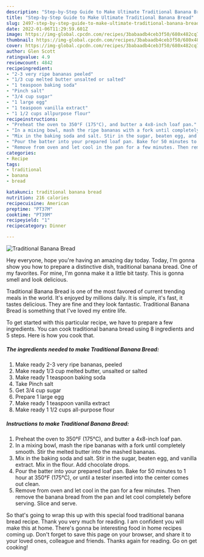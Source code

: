 ```yaml
---
description: "Step-by-Step Guide to Make Ultimate Traditional Banana Bread"
title: "Step-by-Step Guide to Make Ultimate Traditional Banana Bread"
slug: 2497-step-by-step-guide-to-make-ultimate-traditional-banana-bread
date: 2022-01-06T11:29:59.601Z
image: https://img-global.cpcdn.com/recipes/3babaadb4ceb3f50/680x482cq70/traditional-banana-bread-recipe-main-photo.jpg
thumbnail: https://img-global.cpcdn.com/recipes/3babaadb4ceb3f50/680x482cq70/traditional-banana-bread-recipe-main-photo.jpg
cover: https://img-global.cpcdn.com/recipes/3babaadb4ceb3f50/680x482cq70/traditional-banana-bread-recipe-main-photo.jpg
author: Glen Scott
ratingvalue: 4.9
reviewcount: 4842
recipeingredient:
- "2-3 very ripe bananas peeled"
- "1/3 cup melted butter unsalted or salted"
- "1 teaspoon baking soda"
- "Pinch salt"
- "3/4 cup sugar"
- "1 large egg"
- "1 teaspoon vanilla extract"
- "1 1/2 cups allpurpose flour"
recipeinstructions:
- "Preheat the oven to 350°F (175°C), and butter a 4x8-inch loaf pan."
- "In a mixing bowl, mash the ripe bananas with a fork until completely smooth. Stir the melted butter into the mashed bananas."
- "Mix in the baking soda and salt. Stir in the sugar, beaten egg, and vanilla extract. Mix in the flour. Add chocolate drops."
- "Pour the batter into your prepared loaf pan. Bake for 50 minutes to 1 hour at 350°F (175°C), or until a tester inserted into the center comes out clean."
- "Remove from oven and let cool in the pan for a few minutes. Then remove the banana bread from the pan and let cool completely before serving. Slice and serve."
categories:
- Recipe
tags:
- traditional
- banana
- bread

katakunci: traditional banana bread 
nutrition: 216 calories
recipecuisine: American
preptime: "PT37M"
cooktime: "PT39M"
recipeyield: "1"
recipecategory: Dinner

---
```



![Traditional Banana Bread](https://img-global.cpcdn.com/recipes/3babaadb4ceb3f50/680x482cq70/traditional-banana-bread-recipe-main-photo.jpg)

Hey everyone, hope you're having an amazing day today. Today, I'm gonna show you how to prepare a distinctive dish, traditional banana bread. One of my favorites. For mine, I'm gonna make it a little bit tasty. This is gonna smell and look delicious.

Traditional Banana Bread is one of the most favored of current trending meals in the world. It's enjoyed by millions daily. It is simple, it's fast, it tastes delicious. They are fine and they look fantastic. Traditional Banana Bread is something that I've loved my entire life.




To get started with this particular recipe, we have to prepare a few ingredients. You can cook traditional banana bread using 8 ingredients and 5 steps. Here is how you cook that.

<!--inarticleads1-->

##### The ingredients needed to make Traditional Banana Bread:

1. Make ready 2-3 very ripe bananas, peeled
1. Make ready 1/3 cup melted butter, unsalted or salted
1. Make ready 1 teaspoon baking soda
1. Take Pinch salt
1. Get 3/4 cup sugar
1. Prepare 1 large egg
1. Make ready 1 teaspoon vanilla extract
1. Make ready 1 1/2 cups all-purpose flour




<!--inarticleads2-->

##### Instructions to make Traditional Banana Bread:

1. Preheat the oven to 350°F (175°C), and butter a 4x8-inch loaf pan.
1. In a mixing bowl, mash the ripe bananas with a fork until completely smooth. Stir the melted butter into the mashed bananas.
1. Mix in the baking soda and salt. Stir in the sugar, beaten egg, and vanilla extract. Mix in the flour. Add chocolate drops.
1. Pour the batter into your prepared loaf pan. Bake for 50 minutes to 1 hour at 350°F (175°C), or until a tester inserted into the center comes out clean.
1. Remove from oven and let cool in the pan for a few minutes. Then remove the banana bread from the pan and let cool completely before serving. Slice and serve.




So that's going to wrap this up with this special food traditional banana bread recipe. Thank you very much for reading. I am confident you will make this at home. There's gonna be interesting food in home recipes coming up. Don't forget to save this page on your browser, and share it to your loved ones, colleague and friends. Thanks again for reading. Go on get cooking!
